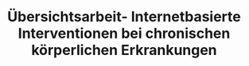 --- 
abstract: '' 
authors: 
 - E Bendig
 -  N Bauereiß
 -  admin
 -  F Snoek
 -  G Andersson
 -  H Baumeister
doi: '' 
featured: false 
publication: '*Deutsches arzteblatt international*, 208' 
publication_short: '' 
publishDate: '2018-01-01' 
title: 'Übersichtsarbeit- Internetbasierte Interventionen bei chronischen körperlichen Erkrankungen' 
url_code: '' 
url_dataset: '' 
url_pdf: '' 
url_poster: '' 
url_project: '' 
url_slides: '' 
url_source: '' 
url_video: '' 
---